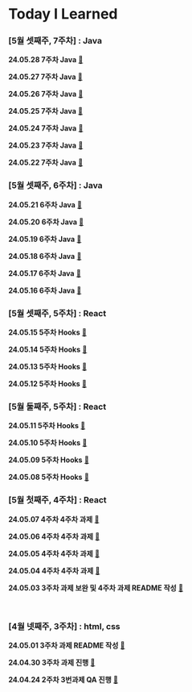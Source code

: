 # Today I Learned


### [5월 셋째주, 7주차] : Java

__24.05.28 7주차 Java__ [🔗](https://github.com/100-hours-a-week/ian.jeong-til/blob/main/May/2024-05-2.md)

__24.05.27 7주차 Java__ [🔗](https://github.com/100-hours-a-week/ian.jeong-til/blob/main/May/2024-05-27.md)

__24.05.26 7주차 Java__ [🔗](https://github.com/100-hours-a-week/ian.jeong-til/blob/main/May/2024-05-26.md)

__24.05.25 7주차 Java__ [🔗](https://github.com/100-hours-a-week/ian.jeong-til/blob/main/May/2024-05-25.md)

__24.05.24 7주차 Java__ [🔗](https://github.com/100-hours-a-week/ian.jeong-til/blob/main/May/2024-05-24.md)

__24.05.23 7주차 Java__ [🔗](https://github.com/100-hours-a-week/ian.jeong-til/blob/main/May/2024-05-23.md)

__24.05.22 7주차 Java__ [🔗](https://github.com/100-hours-a-week/ian.jeong-til/blob/main/May/2024-05-22.md)

### [5월 셋째주, 6주차] : Java

__24.05.21 6주차 Java__ [🔗](https://github.com/100-hours-a-week/ian.jeong-til/blob/main/May/2024-05-21.md)

__24.05.20 6주차 Java__ [🔗](https://github.com/100-hours-a-week/ian.jeong-til/blob/main/May/2024-05-20.md)

__24.05.19 6주차 Java__ [🔗](https://github.com/100-hours-a-week/ian.jeong-til/blob/main/May/2024-05-19.md)

__24.05.18 6주차 Java__ [🔗](https://github.com/100-hours-a-week/ian.jeong-til/blob/main/May/2024-05-18.md)

__24.05.17 6주차 Java__ [🔗](https://github.com/100-hours-a-week/ian.jeong-til/blob/main/May/2024-05-17.md)

__24.05.16 6주차 Java__ [🔗](https://github.com/100-hours-a-week/ian.jeong-til/blob/main/May/2024-05-16.md)

### [5월 셋째주, 5주차] : React

__24.05.15 5주차 Hooks__ [🔗](https://github.com/100-hours-a-week/ian.jeong-til/blob/main/May/2024-05-15.md)

__24.05.14 5주차 Hooks__ [🔗](https://github.com/100-hours-a-week/ian.jeong-til/blob/main/May/2024-05-14.md)

__24.05.13 5주차 Hooks__ [🔗](https://github.com/100-hours-a-week/ian.jeong-til/blob/main/May/2024-05-13.md)

__24.05.12 5주차 Hooks__ [🔗](https://github.com/100-hours-a-week/ian.jeong-til/blob/main/May/2024-05-12.md)

### [5월 둘째주, 5주차] : React

__24.05.11 5주차 Hooks__ [🔗](https://github.com/100-hours-a-week/ian.jeong-til/blob/main/May/2024-05-11.md)

__24.05.10 5주차 Hooks__ [🔗](https://github.com/100-hours-a-week/ian.jeong-til/blob/main/May/2024-05-10.md)

__24.05.09 5주차 Hooks__ [🔗](https://github.com/100-hours-a-week/ian.jeong-til/blob/main/May/2024-05-09.md)

__24.05.08 5주차 Hooks__ [🔗](https://github.com/100-hours-a-week/ian.jeong-til/blob/main/May/2024-05-08.md)

### [5월 첫째주, 4주차] : React

__24.05.07 4주차 4주차 과제__  [🔗](https://github.com/100-hours-a-week/ian.jeong-til/blob/main/May/2024-05-07.md)

__24.05.06 4주차 4주차 과제__  [🔗](https://github.com/100-hours-a-week/ian.jeong-til/blob/main/May/2024-05-06.md)

__24.05.05 4주차 4주차 과제__  [🔗](https://github.com/100-hours-a-week/ian.jeong-til/blob/main/May/2024-05-05.md)

__24.05.04 4주차 4주차 과제__  [🔗](https://github.com/100-hours-a-week/ian.jeong-til/blob/main/May/2024-05-04.md)

__24.05.03 3주차 과제 보완 및 4주차 과제 README 작성__  [🔗](https://github.com/100-hours-a-week/ian.jeong-til/blob/main/May/2024-05-03.md)

<br>

### [4월 넷째주, 3주차] : html, css

__24.05.01 3주차 과제 README 작성__  [🔗](https://github.com/100-hours-a-week/ian.jeong-til/blob/main/May/2024-05-01.md)

__24.04.30 3주차 과제 진행__  [🔗](https://github.com/100-hours-a-week/ian.jeong-til/blob/main/Apr/2024-04-30.md)

__24.04.24 2주차 3번과제 QA 진행__ [🔗](https://github.com/100-hours-a-week/ian.jeong-til/blob/main/Apr/2024-04-24.md)  
